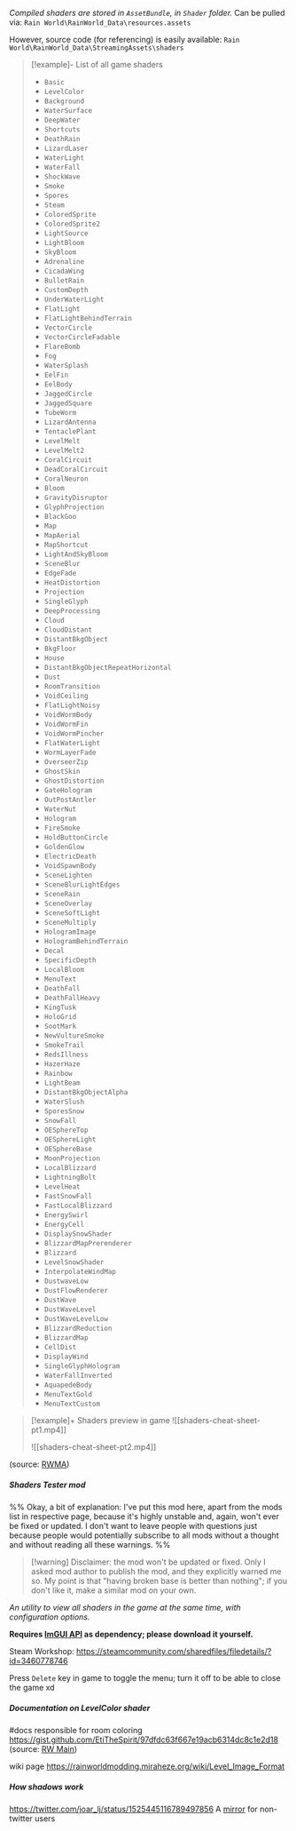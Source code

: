 *Compiled shaders are stored in `AssetBundle`, in `Shader` folder.*
Can be pulled via: `Rain World\RainWorld_Data\resources.assets`

However, source code (for referencing) is easily available:
`Rain World\RainWorld_Data\StreamingAssets\shaders`

>[!example]- List of all game shaders
> - `Basic`
> - `LevelColor`
> - `Background`
> - `WaterSurface `
> - `DeepWater`
> - `Shortcuts`
> - `DeathRain`
> - `LizardLaser `
> - `WaterLight`
> - `WaterFall`
> - `ShockWave`
> - `Smoke`
> - `Spores`
> - `Steam`
> - `ColoredSprite`
> - `ColoredSprite2`
> - `LightSource`
> - `LightBloom`
> - `SkyBloom`
> - `Adrenaline`
> - `CicadaWing`
> - `BulletRain`
> - `CustomDepth`
> - `UnderWaterLight`
> - `FlatLight`
> - `FlatLightBehindTerrain`
> - `VectorCircle`
> - `VectorCircleFadable`
> - `FlareBomb`
> - `Fog`
> - `WaterSplash`
> - `EelFin`
> - `EelBody`
> - `JaggedCircle`
> - `JaggedSquare`
> - `TubeWorm`
> - `LizardAntenna`
> - `TentaclePlant`
> - `LevelMelt`
> - `LevelMelt2`
> - `CoralCircuit`
> - `DeadCoralCircuit`
> - `CoralNeuron`
> - `Bloom`
> - `GravityDisruptor`
> - `GlyphProjection`
> - `BlackGoo`
> - `Map`
> - `MapAerial`
> - `MapShortcut`
> - `LightAndSkyBloom`
> - `SceneBlur`
> - `EdgeFade`
> - `HeatDistortion`
> - `Projection`
> - `SingleGlyph`
> - `DeepProcessing`
> - `Cloud`
> - `CloudDistant`
> - `DistantBkgObject`
> - `BkgFloor`
> - `House`
> - `DistantBkgObjectRepeatHorizontal`
> - `Dust`
> - `RoomTransition`
> - `VoidCeiling`
> - `FlatLightNoisy`
> - `VoidWormBody`
> - `VoidWormFin`
> - `VoidWormPincher`
> - `FlatWaterLight`
> - `WormLayerFade`
> - `OverseerZip`
> - `GhostSkin`
> - `GhostDistortion`
> - `GateHologram`
> - `OutPostAntler`
> - `WaterNut`
> - `Hologram`
> - `FireSmoke`
> - `HoldButtonCircle`
> - `GoldenGlow`
> - `ElectricDeath`
> - `VoidSpawnBody`
> - `SceneLighten`
> - `SceneBlurLightEdges`
> - `SceneRain`
> - `SceneOverlay`
> - `SceneSoftLight`
> - `SceneMultiply`
> - `HologramImage`
> - `HologramBehindTerrain`
> - `Decal`
> - `SpecificDepth`
> - `LocalBloom`
> - `MenuText`
> - `DeathFall`
> - `DeathFallHeavy`
> - `KingTusk`
> - `HoloGrid`
> - `SootMark`
> - `NewVultureSmoke`
> - `SmokeTrail`
> - `RedsIllness`
> - `HazerHaze`
> - `Rainbow`
> - `LightBeam`
> - `DistantBkgObjectAlpha`
> - `WaterSlush`
> - `SporesSnow`
> - `SnowFall`
> - `OESphereTop`
> - `OESphereLight`
> - `OESphereBase`
> - `MoonProjection`
> - `LocalBlizzard`
> - `LightningBolt`
> - `LevelHeat`
> - `FastSnowFall`
> - `FastLocalBlizzard`
> - `EnergySwirl`
> - `EnergyCell`
> - `DisplaySnowShader`
> - `BlizzardMapPrerenderer`
> - `Blizzard`
> - `LevelSnowShader`
> - `InterpolateWindMap`
> - `DustwaveLow`
> - `DustFlowRenderer`
> - `DustWave`
> - `DustWaveLevel`
> - `DustWaveLevelLow`
> - `BlizzardReduction`
> - `BlizzardMap`
> - `CellDist`
> - `DisplayWind`
> - `SingleGlyphHologram`
> - `WaterFallInverted`
> - `AquapedeBody`
> - `MenuTextGold`
> - `MenuTextCustom`

>[!example]+ Shaders preview in game
> ![[shaders-cheat-sheet-pt1.mp4]]
>
> ![[shaders-cheat-sheet-pt2.mp4]]

(source: [RWMA](https://discord.com/channels/1083481230839922688/1083484108056957089/1095172254549168268))

##### Shaders Tester mod
%%
Okay, a bit of explanation:
I've put this mod here, apart from the mods list in respective page, because it's highly unstable and, again, won't ever be fixed or updated. I don't want to leave people with questions just because people would potentially subscribe to all mods without a thought and without reading all these warnings.
%%
> [!warning] Disclaimer: the mod won't be updated or fixed.
> Only I asked mod author to publish the mod, and they explicitly warned me so.
> My point is that "having broken base is better than nothing"; if you don't like it, make a similar mod on your own.

*An utility to view all shaders in the game at the same time, with configuration options.*

**Requires [ImGUI API](https://steamcommunity.com/sharedfiles/filedetails/?id=3417372413) as dependency; please download it yourself.**

Steam Workshop:
https://steamcommunity.com/sharedfiles/filedetails/?id=3460778746

Press `Delete` key in game to toggle the menu; turn it off to be able to close the game xd

##### Documentation on LevelColor shader
#docs
responsible for room coloring
https://gist.github.com/EtiTheSpirit/97dfdc63f667e19acb6314dc8c1e2d18
(source: [RW Main](https://discord.com/channels/291184728944410624/838185248981385256/1150360982397386823))

wiki page
https://rainworldmodding.miraheze.org/wiki/Level_Image_Format

##### How shadows work
https://twitter.com/joar_lj/status/1525445116789497856
A [mirror](https://nitter.poast.org/joar_lj/status/1525445116789497856) for non-twitter users

